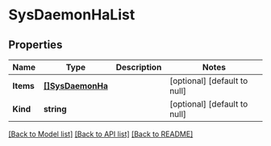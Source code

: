 # SysDaemonHaList

## Properties
Name | Type | Description | Notes
------------ | ------------- | ------------- | -------------
**Items** | [**[]SysDaemonHa**](sys_daemonHa.md) |  | [optional] [default to null]
**Kind** | **string** |  | [optional] [default to null]

[[Back to Model list]](../README.md#documentation-for-models) [[Back to API list]](../README.md#documentation-for-api-endpoints) [[Back to README]](../README.md)


